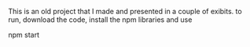 This is an old project that I made and presented in a couple of exibits.
to run, download the code, install the npm libraries and use

npm start
